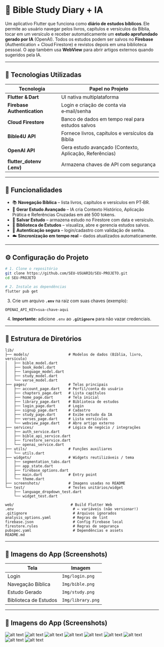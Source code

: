 # 📖 Bible Study Diary + IA

Um aplicativo Flutter que funciona como **diário de estudos bíblicos**. Ele permite ao usuário navegar pelos livros, capítulos e versículos da Bíblia, tocar em um versículo e receber automaticamente um **estudo aprofundado gerado por IA** (OpenAI). Todos os estudos podem ser salvos no **Firebase** (Authentication + Cloud Firestore) e revistos depois em uma biblioteca pessoal. O app também usa **WebView** para abrir artigos externos quando sugeridos pela IA.

---

## 🔧 Tecnologias Utilizadas

| Tecnologia                  | Papel no Projeto                                        |
| --------------------------- | ------------------------------------------------------- |
| **Flutter & Dart**          | UI nativa multiplataforma                               |
| **Firebase Authentication** | Login e criação de conta via e‑mail/senha               |
| **Cloud Firestore**         | Banco de dados em tempo real para estudos salvos        |
| **Bible4U API**             | Fornece livros, capítulos e versículos da Bíblia        |
| **OpenAI API**              | Gera estudo avançado (Contexto, Aplicação, Referências) |
| **flutter\_dotenv (.env)**  | Armazena chaves de API com segurança                    |

---

## 🚀 Funcionalidades

* 📚 **Navegação Bíblica** – lista livros, capítulos e versículos em PT‑BR.
* 🧠 **Gerar Estudo Avançado** – IA cria Contexto Histórico, Aplicação Prática e Referências Cruzadas em até 500 tokens.
* 💾 **Salvar Estudo** – armazena estudo no Firestore com data e versículo.
* 📖 **Biblioteca de Estudos** – visualiza, abre e gerencia estudos salvos.
* 🔐 **Autenticação segura** – login/cadastro com validação de senha.
* ☁️ **Sincronização em tempo real** – dados atualizados automaticamente.

---

## ⚙️ Configuração do Projeto

```bash
# 1. Clone o repositório
git clone https://github.com/SEU-USUARIO/SEU-PROJETO.git
cd SEU-PROJETO

# 2. Instale as dependências
flutter pub get
```

3. Crie um arquivo **`.env`** na raiz com suas chaves (exemplo):

```env
OPENAI_API_KEY=sua-chave-aqui
```

4. **Importante:** adicione `.env` ao **`.gitignore`** para não vazar credenciais.

---

## 📂 Estrutura de Diretórios

```text
lib/
├── models/                  # Modelos de dados (Bíblia, livro, versículo)
│   ├── bible_model.dart
│   ├── book_model.dart
│   ├── language_model.dart
│   ├── study_model.dart
│   └── verse_model.dart
├── pages/                   # Telas principais
│   ├── account_page.dart    # Perfil/conta do usuário
│   ├── chapters_page.dart   # Lista capítulos
│   ├── home_page.dart       # Tela inicial
│   ├── library_page.dart    # Biblioteca de estudos
│   ├── login_page.dart      # Login
│   ├── signup_page.dart     # Cadastro
│   ├── study_page.dart      # Exibe estudo da IA
│   ├── verses_page.dart     # Lista versículos
│   └── webview_page.dart    # Abre artigo externo
├── services/                # Lógica de negócio / integrações
│   ├── auth_service.dart
│   ├── bible_api_service.dart
│   ├── firestore_service.dart
│   └── openai_service.dart
├── utils/                   # Funções auxiliares
│   └── utils.dart
├── widgets/                 # Widgets reutilizáveis / tema
│   ├── segmentation_tabs.dart
│   ├── app_state.dart
│   ├── firebase_options.dart
│   ├── main.dart            # Entry point
│   └── theme.dart
├── screenshots/             # Imagens usadas no README
└── test/                    # Testes unitários/widget
    ├── language_dropdown_test.dart
    └── widget_test.dart

web/                          # Build Flutter Web
.env                           # ← variáveis (não versionar!)
.gitignore                     # Arquivos ignorados
analysis_options.yaml          # Regras de lint
firebase.json                  # Config Firebase local
firestore.rules                # Regras de segurança
pubspec.yaml                   # Dependências e assets
README.md
```

---

## 📱 Imagens do App (Screenshots)

| Tela                  | Imagem            |
| --------------------- | ----------------- |
| Login                 | `Img/login.png`   |
| Navegação Bíblica     | `Img/bible.png`   |
| Estudo Gerado         | `Img/study.png`   |
| Biblioteca de Estudos | `Img/library.png` |

---

## 📱 Imagens do App (Screenshots)


![alt text](screenshots/image-1.png)
![alt text](screenshots/image-2.png)
![alt text](screenshots/image-3.png)
![alt text](screenshots/image-4.png)
![alt text](screenshots/image-5.png)
![alt text](screenshots/image-6.png)
![alt text](screenshots/image-7.png)
![alt text](screenshots/image-8.png)
![alt text](screenshots/image-9.png)